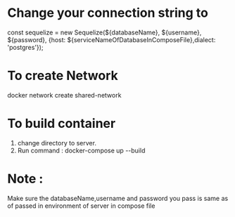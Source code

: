 # Change your connection string to

const sequelize = new Sequelize(${databaseName}, ${username}, ${password}, {host: ${serviceNameOfDatabaseInComposeFile},dialect: 'postgres'});

# To create Network

docker network create shared-network

# To build container

1. change directory to server.
2. Run command : docker-compose up --build

# Note :

Make sure the databaseName,username and password you pass is same as of passed in environment of server in compose file
